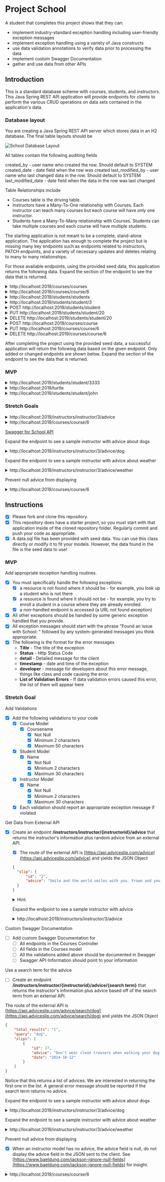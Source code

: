 # Project School

A student that completes this project shows that they can:

* implement industry-standard exception handling including user-friendly exception messages
* implement exception handling using a variety of Java constructs
* use data validation annotations to verify data prior to processing the data
* implement custom Swagger Documentation
* gather and use data from other APIs

## Introduction

This is a standard database scheme with courses, students, and instructors. This Java Spring REST API application will provide endpoints for clients to perform the various CRUD operations on data sets contained in the application's data.

### Database layout

You are creating a Java Spring REST API server which stores data in an H2 database. The final table layouts should be

![School Database Layout](schooldb.png)

All tables contain the following auditing fields

created_by - user name who created the row. Should default to SYSTEM
created_date - date field when the row was created
last_modified_by - user name who last changed data in the row. Should default to SYSTEM
last_modified_date - date field when the data in the row was last changed

Table Relationships include

* Courses table is the driving table.
* Instructors have a Many-To-One relationship with Courses. Each instructor can teach many courses but each course will have only one instructor.
* Students have a Many-To-Many relationship with Courses. Students can take multiple courses and each course will have multiple students.

The starting application is not meant to be a complete, stand-alone application. The application has enough to complete the project but is missing many key endpoints such as endpoints related to instructors, PATCH endpoints, and a variety of necessary updates and deletes relating to many to many relationships.

For those available endpoints, using the provided seed data, this application returns the following data. Expand the section of the endpoint to see the data that is returned.

<details>
<summary>http://localhost:2019/courses/courses</summary>

```JSON
[
    {
        "courseid": 1,
        "coursename": "Data Science",
        "instructor": {
            "instructorid": 1,
            "name": "Sally"
        },
        "students": [
            {
                "student": {
                    "studentid": 1,
                    "name": "John"
                }
            },
            {
                "student": {
                    "studentid": 3,
                    "name": "Mary"
                }
            }
        ]
    },
    {
        "courseid": 2,
        "coursename": "JavaScript",
        "instructor": {
            "instructorid": 1,
            "name": "Sally"
        },
        "students": [
            {
                "student": {
                    "studentid": 2,
                    "name": "Julian"
                }
            }
        ]
    },
    {
        "courseid": 3,
        "coursename": "Node.js",
        "instructor": {
            "instructorid": 1,
            "name": "Sally"
        },
        "students": [
            {
                "student": {
                    "studentid": 3,
                    "name": "Mary"
                }
            }
        ]
    },
    {
        "courseid": 4,
        "coursename": "Java Back End",
        "instructor": {
            "instructorid": 2,
            "name": "Lucy"
        },
        "students": [
            {
                "student": {
                    "studentid": 1,
                    "name": "John"
                }
            }
        ]
    },
    {
        "courseid": 5,
        "coursename": "Mobile IOS",
        "instructor": {
            "instructorid": 2,
            "name": "Lucy"
        },
        "students": []
    },
    {
        "courseid": 6,
        "coursename": "Careers",
        "instructor": {
            "instructorid": 3,
            "name": "Charlie"
        },
        "students": [
            {
                "student": {
                    "studentid": 3,
                    "name": "Mary"
                }
            }
        ]
    }
]
```

</details>

<details>
<summary>http://localhost:2019/courses/course/6</summary>

```JSON
{
    "courseid": 6,
    "coursename": "Careers",
    "instructor": {
        "instructorid": 3,
        "name": "Charlie"
    },
    "students": [
        {
            "student": {
                "studentid": 3,
                "name": "Mary"
            }
        }
    ]
}
```

</details>

<details>
<summary>http://localhost:2019/students/students</summary>

```JSON
[
    {
        "studentid": 1,
        "name": "John",
        "courses": [
            {
                "course": {
                    "courseid": 1,
                    "coursename": "Data Science",
                    "instructor": {
                        "instructorid": 1,
                        "name": "Sally"
                    }
                }
            },
            {
                "course": {
                    "courseid": 4,
                    "coursename": "Java Back End",
                    "instructor": {
                        "instructorid": 2,
                        "name": "Lucy"
                    }
                }
            }
        ]
    },
    {
        "studentid": 2,
        "name": "Julian",
        "courses": [
            {
                "course": {
                    "courseid": 2,
                    "coursename": "JavaScript",
                    "instructor": {
                        "instructorid": 1,
                        "name": "Sally"
                    }
                }
            }
        ]
    },
    {
        "studentid": 3,
        "name": "Mary",
        "courses": [
            {
                "course": {
                    "courseid": 3,
                    "coursename": "Node.js",
                    "instructor": {
                        "instructorid": 1,
                        "name": "Sally"
                    }
                }
            },
            {
                "course": {
                    "courseid": 1,
                    "coursename": "Data Science",
                    "instructor": {
                        "instructorid": 1,
                        "name": "Sally"
                    }
                }
            },
            {
                "course": {
                    "courseid": 6,
                    "coursename": "Careers",
                    "instructor": {
                        "instructorid": 3,
                        "name": "Charlie"
                    }
                }
            }
        ]
    },
    {
        "studentid": 4,
        "name": "Julia",
        "courses": []
    },
    {
        "studentid": 5,
        "name": "Tyler",
        "courses": []
    },
    {
        "studentid": 6,
        "name": "Kim",
        "courses": []
    },
    {
        "studentid": 7,
        "name": "Juan",
        "courses": []
    },
    {
        "studentid": 8,
        "name": "Robby",
        "courses": []
    },
    {
        "studentid": 9,
        "name": "Roberto",
        "courses": []
    },
    {
        "studentid": 10,
        "name": "Bob",
        "courses": []
    },
    {
        "studentid": 11,
        "name": "Liz",
        "courses": []
    },
    {
        "studentid": 12,
        "name": "June",
        "courses": []
    },
    {
        "studentid": 13,
        "name": "April",
        "courses": []
    }
]
```

</details>

<details>
<summary>http://localhost:2019/students/student/3</summary>

```JSON
{
    "studentid": 3,
    "name": "Mary",
    "courses": [
        {
            "course": {
                "courseid": 3,
                "coursename": "Node.js",
                "instructor": {
                    "instructorid": 1,
                    "name": "Sally"
                }
            }
        },
        {
            "course": {
                "courseid": 1,
                "coursename": "Data Science",
                "instructor": {
                    "instructorid": 1,
                    "name": "Sally"
                }
            }
        },
        {
            "course": {
                "courseid": 6,
                "coursename": "Careers",
                "instructor": {
                    "instructorid": 3,
                    "name": "Charlie"
                }
            }
        }
    ]
}
```

</details>

<details>
<summary>POST http://localhost:2019/students/student</summary>

DATA

```JSON
{
    "name": "Shawn",
    "courses": [
        {
            "course": {
                "courseid": 1
            }
        },
        {
            "course": {
                "courseid": 2
            }
        },
        {
            "course": {
                "courseid": 3
            }
        }
    ]
}
```

OUTPUT

```TEXT
No Body Data

Location Header: http://localhost:2019/students/student/20
Status CREATED
```

</details>

<details>
<summary>PUT http://localhost:2019/students/student/20</summary>

DATA

```JSON
{
    "name": "Sean",
    "courses": [
        {
            "course": {
                "courseid": 1
            }
        },
        {
            "course": {
                "courseid": 2
            }
        }
    ]
}
```

OUTPUT

```TEXT
No Body Data

Status OK
```

</details>

<details>
<summary>DELETE http://localhost:2019/students/student/20</summary>

OUTPUT

```TEXT
No Body Data

Status OK
```

</details>

<details>
<summary>POST http://localhost:2019/courses/course</summary>

DATA

```JSON
{
    "coursename": "Lambda X",
    "instructor": {
        "instructorid": 3
    },
    "students": [
        {
            "student": {
                "studentid": 1
            }
        },
        {
            "student": {
                "studentid": 3
            }
        }
    ]
}
```

OUTPUT

```TEXT
No Body Data

Location Header: http://localhost:2019/courses/course/21
Status CREATED
```

</details>

<details>
<summary>PUT http://localhost:2019/courses/course/6</summary>

DATA

```JSON
{
    "courseid" : 6,
    "coursename": "Careers",
    "instructor": {
        "instructorid": 2
    },
    "students": [
        {
            "student": {
                "studentid": 1
            }
        },
        {
            "student": {
                "studentid": 3
            }
        }
    ]
}
```

OUTPUT

```TEXT
No Body Data

Status OK
```

</details>

<details>
<summary>DELETE http://localhost:2019/courses/course/6</summary>

OUTPUT

```TEXT
No Body Data

Status OK
```

</details>

After completing the project using the provided seed data, a successful application will return the following data based on the given endpoint. Only added or changed endpoints are shown below. Expand the section of the endpoint to see the data that is returned.

### MVP

<details>
<summary>http://localhost:2019/students/student/3333</summary>

```JSON
{
    "title": "Resource Not Found",
    "status": 404,
    "detail": "Found an error with School: Student id 3333 not found!",
    "timestamp": "2020-05-05T20:34:12.375+0000",
    "developerMessage": "com.lambdaschool.schools.exceptions.ResourceNotFoundException",
    "errors": []
}
```

</details>

<details>
<summary>http://localhost:2019/turtle</summary>

```JSON
{
    "title": "Rest Internal Exception",
    "status": 404,
    "detail": "Found an issue with School: No handler found for GET /turtle",
    "timestamp": "2020-05-05T20:34:38.579+0000",
    "developerMessage": "org.springframework.web.servlet.NoHandlerFoundException",
    "errors": []
}
```

</details>

<details>
<summary>http://localhost:2019/students/student/john</summary>

```JSON
{
    "title": "Rest Internal Exception",
    "status": 400,
    "detail": "Found an issue with School: Failed to convert value of type 'java.lang.String' to required type 'java.lang.Long'; nested exception is java.lang.NumberFormatException: For input string: \"john\"",
    "timestamp": "2020-05-05T20:35:06.657+0000",
    "developerMessage": "org.springframework.web.method.annotation.MethodArgumentTypeMismatchException",
    "errors": []
}
```

</details>

### Stretch Goals

<details>
<summary>http://localhost:2019/instructors/instructor/3/advice</summary>

```JSON
{
  "instructorid": 3,
  "name": "Charlie",
  "advice": "It is easy to sit up and take notice, what's difficult is getting up and taking action.",
  "courses": [
      {
          "courseid": 6,
          "coursename": "Careers",
          "students": [
              {
                  "student": {
                      "studentid": 3,
                      "name": "Mary"
                  }
              }
          ]
      }
  ]
}
```

</details>

<details>
<summary>http://localhost:2019/courses/course/6</summary>

```JSON
{
    "courseid": 6,
    "coursename": "Careers",
    "instructor": {
        "instructorid": 3,
        "name": "Charlie",
        "advice": null
    },
    "students": [
        {
            "student": {
                "studentid": 3,
                "name": "Mary"
            }
        }
    ]
}
```

</details>

[Swagger for School API](https://drive.google.com/open?id=1Xl542CN81taBcMM9dPo5KnscaRa1ZnUi)

Expand the endpoint to see a sample instructor with advice about dogs
  
<details>
<summary>http://localhost:2019/instructors/instructor/3/advice/dog</summary>

```JSON
{
    "instructorid": 3,
    "name": "Charlie",
    "advice": "Don't wear clean trousers when walking your dog in the park.",
    "courses": [
        {
            "courseid": 6,
            "coursename": "Careers",
            "students": [
                {
                    "student": {
                        "studentid": 3,
                        "name": "Mary"
                    }
                }
            ]
        }
    ]
}
```

</details>

Expand the endpoint to see a sample instructor with advice about weather
  
<details>
<summary>http://localhost:2019/instructors/instructor/3/advice/weather</summary>

```JSON
{
    "title": "Internal Server Error",
    "status": 500,
    "detail": "Found an issue with School: No message available",
    "timestamp": "2020-05-05T21:17:53.888+0000",
    "developerMessage": "path: /instructors/instructor/3/advice/weather",
    "errors": []
}
```

</details>

Prevent null advice from displaying

<details>
<summary>http://localhost:2019/courses/course/6</summary>

```JSON
{
    "courseid": 6,
    "coursename": "Careers",
    "instructor": {
        "instructorid": 3,
        "name": "Charlie"
    },
    "students": [
        {
            "student": {
                "studentid": 3,
                "name": "Mary"
            }
        }
    ]
}
```

</details>

## Instructions

* [x] Please fork and clone this repository.
* [x] This repository does have a starter project, so you must start with that application inside of the cloned repository folder. Regularly commit and push your code as appropriate.
* [x] A data.sql file has been provided with seed data. You can use this class directly or modify it to fit your models. However, the data found in the file is the seed data to use!

### MVP

Add appropriate exception handling routines.

* [x] You must specifically handle the following exceptions:
  * [x] a resource is not found where it should be - for example, you look up a student who is not there
  * [x] a resource is found where it should not be - for example, you try to enroll a student in a course where they are already enrolled
  * [x] a non-handled endpoint is accessed (a URL not found exception)
* [x] All other exceptions should be handled by some generic exception handled that you provide.
* [x] All exception messages should start with the phrase "Found an issue with School: " followed by any system-generated messages you think appropriate.
* [x] The following is the format for the error messages
  * **Title** - The title of the exception
  * **Status** - Http Status Code
  * **detail** - Detailed message for the client
  * **timestamp** - date and time of the exception
  * **developer** -  message for developers about this error message, things like class and code causing the error
  * **List of Validation Errors** - If data validation errors caused this error, the list of them will appear here

### Stretch Goal

Add Validations

* [x] Add the following validations to your code
  * [x] Course Model
    * [x] Coursename
      * [x] Not Null
      * [x] Minimum 2 characters
      * [x] Maximum 50 characters
  * [x] Student Model
    * [x] Name
      * [x] Not Null
      * [x] Minimum 2 characters
      * [x] Maximum 30 characters
  * [x] Instructor Model
    * [x] Name
      * [x] Not Null
      * [x] Minimum 2 characters
      * [x] Maximum 30 characters
  * [x] Each validation should report an appropriate exception message if violated

Get Data from External API

* [x] Create an endpoint **/instructors/instructor/{instructorid}/advice** that returns the instructor's information plus random advice from an external API.
  * [x] The route of the external API is [https://api.adviceslip.com/advice](https://api.adviceslip.com/advice) and yields the JSON Object

  ```JSON
  {
    "slip": {
        "id": "2",
        "advice": "Smile and the world smiles with you. Frown and you're on your own."
    }
  }
  ```

  <details>
  <summary>Hint:</summary>

  * [x] Add a transient field called **advice** to the instructor model.
    * Note: Other endpoints that return instructor will include an empty advice field.
  
  * [x] Create a model to represent the advice slip class
  
  * [x] Create the instructor repository
  
  * [x] Create the instructor service
    * [x] Create a method called **addAdvice**
      * [x] Find the instructor using the repository **findById**
      * [x] get a random advice from the API
        * [x] The API returns the slip JSON from above
        * [x] The API returns data in media type text/html
      * [x] set the advice field to the advice received from the API
      * [x] return that modified instructor object to the controller
    * [x] The controller returns the modified instructor object to the client.

  </details>

  Expand the endpoint to see a sample instructor with advice
  
  <details>
  <summary>http://localhost:2019/instructors/instructor/3/advice</summary>

  ```JSON
  {
    "instructorid": 3,
    "name": "Charlie",
    "advice": "It is easy to sit up and take notice, what's difficult is getting up and taking action.",
    "courses": [
        {
            "courseid": 6,
            "coursename": "Careers",
            "students": [
                {
                    "student": {
                        "studentid": 3,
                        "name": "Mary"
                    }
                }
            ]
        }
    ]
  }
  ```

</details>

Custom Swagger Documentation

* [ ] Add custom Swagger Documentation for
  * [ ] All endpoints in the Courses Controller
  * [ ] All fields in the Courses model
  * [ ] All the validations added above should be documented in Swagger
  * [ ] Swagger API-Information should point to your information

Use a search term for the advice

* [ ] Create an endpoint **/instructors/instructor/{instructorid}/advice/{search term}** that returns the instructor's information plus advice based off of the search term from an external API.

The route of the external API is [https://api.adviceslip.com/advice/search/dog](https://api.adviceslip.com/advice/search/dog) and yields the JSON Object

  ```JSON
  {
      "total_results": "1",
      "query": "dog",
      "slips": [
          {
              "id": 27,
              "advice": "Don't wear clean trousers when walking your dog in the park.",
              "date": "2014-10-12"
          }
      ]
  }
  ```

Notice that this returns a list of advices. We are interested in returning the first one in the list. A general error message should be reported if the search term returns no advice.

Expand the endpoint to see a sample instructor with advice about dogs
  
<details>
<summary>http://localhost:2019/instructors/instructor/3/advice/dog</summary>

```JSON
{
    "instructorid": 3,
    "name": "Charlie",
    "advice": "Don't wear clean trousers when walking your dog in the park.",
    "courses": [
        {
            "courseid": 6,
            "coursename": "Careers",
            "students": [
                {
                    "student": {
                        "studentid": 3,
                        "name": "Mary"
                    }
                }
            ]
        }
    ]
}
```

</details>

Expand the endpoint to see a sample instructor with advice about weather
  
<details>
<summary>http://localhost:2019/instructors/instructor/3/advice/weather</summary>

```JSON
{
    "title": "Internal Server Error",
    "status": 500,
    "detail": "Found an issue with School: No message available",
    "timestamp": "2020-05-05T21:17:53.888+0000",
    "developerMessage": "path: /instructors/instructor/3/advice/weather",
    "errors": []
}
```

</details>

Prevent null advice from displaying

* [x] When an instructor model has no advice, the advice field is null, do not display the advice field in the JSON sent to the client. See [https://www.baeldung.com/jackson-ignore-null-fields](https://www.baeldung.com/jackson-ignore-null-fields) for insight.

<details>
<summary>http://localhost:2019/courses/course/6</summary>

```JSON
{
    "courseid": 6,
    "coursename": "Careers",
    "instructor": {
        "instructorid": 3,
        "name": "Charlie"
    },
    "students": [
        {
            "student": {
                "studentid": 3,
                "name": "Mary"
            }
        }
    ]
}```

</details>
